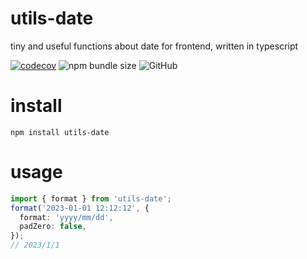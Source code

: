 # utils-date

tiny and useful functions about date for frontend, written in typescript

[![codecov](https://codecov.io/gh/cirolee/utils-date/branch/main/graph/badge.svg)](https://codecov.io/gh/cirolee/utils-date/branch/main) ![npm bundle size](https://img.shields.io/bundlephobia/min/utils-date) ![GitHub](https://img.shields.io/github/license/cirolee/utils-date)

# install

```shell
npm install utils-date
```

# usage

```ts
import { format } from 'utils-date';
format('2023-01-01 12:12:12', {
  format: 'yyyy/mm/dd',
  padZero: false,
});
// 2023/1/1
```

